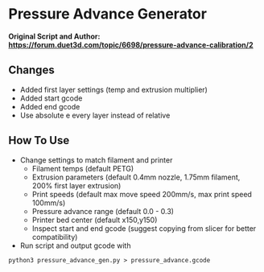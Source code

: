 # Pressure Advance Generator

**Original Script and Author: https://forum.duet3d.com/topic/6698/pressure-advance-calibration/2**

## Changes

  - Added first layer settings (temp and extrusion multiplier)
  - Added start gcode
  - Added end gcode
  - Use absolute e every layer instead of relative
  
## How To Use

- Change settings to match filament and printer
  - Filament temps (default PETG)
  - Extrusion parameters (default 0.4mm nozzle, 1.75mm filament, 200% first layer extrusion)
  - Print speeds (default max move speed 200mm/s, max print speed 100mm/s)
  - Pressure advance range (default 0.0 - 0.3)
  - Printer bed center (default x150,y150)
  - Inspect start and end gcode (suggest copying from slicer for better compatibility)
- Run script and output gcode with
``` 
python3 pressure_advance_gen.py > pressure_advance.gcode
```
